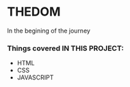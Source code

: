 # THEDOM
 In the begining of the journey
 ### Things covered IN THIS PROJECT:
  - HTML
  - CSS
  - JAVASCRIPT
